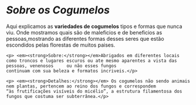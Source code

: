  <!DOCTYPE html >
             
 <html lang="pt-br">
 <head> 
 </head>
 <body>
 </body>
 
 
 
<meta charset="UTF-8"> 
<title>Cogumelos<3</title>

_<h1>Sobre os Cogumelos</h1>_
<p> Aqui explicamos as <strong>variedades de  cogumelos</strong> tipos e formas que nunca viu. Onde mostramos quais são de maleficios e de beneficios
    as pessoas,mostrando as diferentes formas desses seres que estão escondidos pelas florestas de muitos paises.</p>

    <p> <em><strong>Sobre:</strong></em>Abrigados em diferentes locais como troncos e lugares escuros ou ate mesmo aparentes a vista das pessoas, venenosos     ou não esses fungos 
    continuam com sua beleza e formatos incriveis.</p> 

    <p> <em><strong>Detalhes:</strong></em> Os cogumelos não sendo animais nem plantas, pertencem ao reino dos fungos e correspondem
    “às frutificações visíveis do micélio”, a estrutura filamentosa dos fungos que costuma ser subterrânea.</p>

<tag>
</html>
